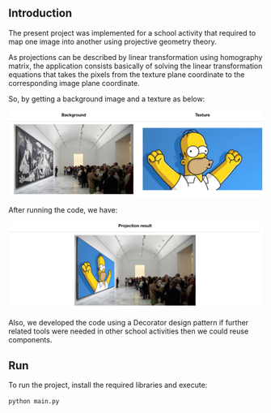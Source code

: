 ## Introduction

The present project was implemented for a school activity that required to map one image into another using projective geometry theory. 

As projections can be described by linear transformation using homography matrix, the application consists basically of solving the linear transformation equations that takes the pixels from the texture plane coordinate to the corresponding image plane coordinate.

So, by getting a background image and a texture as below:

![alt text](assets/comparing.png)

After running the code, we have:

![alt text](assets/final.png)

Also, we developed the code using a Decorator design pattern if further related tools were needed in other school activities then we could reuse components.


## Run

To run the project, install the required libraries and execute:

`python main.py`
